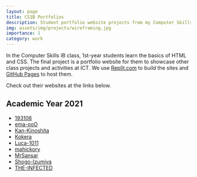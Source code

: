 ```yaml
---
layout: page
title: CS1B Portfolios
description: Student portfolio website projects from my Computer Skills IB class
img: assets/img/projects/wireframing.jpg
importance: 1
category: work
---
```


In the Computer Skills IB class, 1st-year students learn the basics of HTML and CSS. The final project is a portfolio website for them to showcase other class projects and activities at ICT. We use [Replit.com](https://replit.com/) to build the sites and [GitHub Pages](https://pages.github.com/) to host them.

Check out their websites at the links below.

## Academic Year 2021

- [193106](https://193106.github.io/portfolio1/)
- [ema-ooO](https://ema-ooo.github.io/Portfolio/)
- [Kan-Kinoshita](https://kan-kinoshita.github.io/Portfolio/)
- [Kokera](https://kokera.github.io/Portfolio/)
- [Luca-1011](https://luca-1011.github.io/Portofolio/)
- [mahickory](https://mahickory.github.io/portfolio/)
- [MrSansar](https://mrsansar.github.io/Portofolio/)
- [Shogo-Izumiya](https://shogo-izumiya.github.io/Final-project-PSW/)
- [THE-INFECTED](https://the-infected.github.io/Portfolio/)